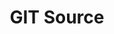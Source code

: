 ---
id: gridsome-source-git
title: GIT Source
description: Gridsome source to fetch data from a remote git repository
repository: noxify/gridsome-source-git
type: package
demo: null
docs: /documentation/gridsome-source-git
---